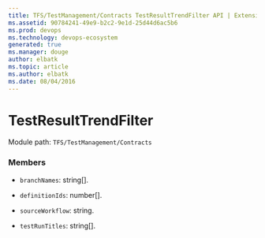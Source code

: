 ```yaml
---
title: TFS/TestManagement/Contracts TestResultTrendFilter API | Extensions for Azure DevOps Services
ms.assetid: 90784241-49e9-b2c2-9e1d-25d44d6ac5b6
ms.prod: devops
ms.technology: devops-ecosystem
generated: true
ms.manager: douge
author: elbatk
ms.topic: article
ms.author: elbatk
ms.date: 08/04/2016
---
```


# TestResultTrendFilter

Module path: `TFS/TestManagement/Contracts`


### Members

* `branchNames`: string[]. 

* `definitionIds`: number[]. 

* `sourceWorkflow`: string. 

* `testRunTitles`: string[]. 

